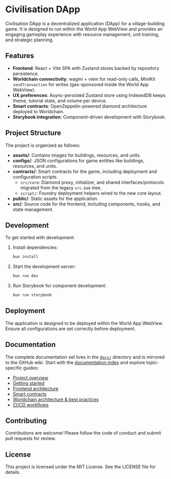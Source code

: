 # Civilisation DApp

Civilisation DApp is a decentralized application (DApp) for a village-building game. It is designed to run within the World App WebView and provides an engaging gameplay experience with resource management, unit training, and strategic planning.

## Features

- **Frontend**: React + Vite SPA with Zustand stores backed by repository persistence.
- **Worldchain connectivity**: wagmi + viem for read-only calls, MiniKit `sendTransaction` for writes (gas-sponsored inside the World App WebView).
- **UX preferences**: Async-persisted Zustand store using IndexedDB keeps theme, tutorial state, and volume per device.
- **Smart contracts**: OpenZeppelin-powered diamond architecture deployed to Worldchain.
- **Storybook integration**: Component-driven development with Storybook.

## Project Structure

The project is organized as follows:

- **assets/**: Contains images for buildings, resources, and units.
- **configs/**: JSON configurations for game entities like buildings, resources, and units.
- **contracts/**: Smart contracts for the game, including deployment and configuration scripts.
   - `src/core`: Diamond proxy, initializer, and shared interfaces/protocols migrated from the legacy `src.bak` tree.
   - `script/`: Foundry deployment helpers wired to the new core layout.
- **public/**: Static assets for the application.
- **src/**: Source code for the frontend, including components, hooks, and state management.

## Development

To get started with development:

1. Install dependencies:

   ```bash
   bun install
   ```

2. Start the development server:

   ```bash
   bun run dev
   ```

3. Run Storybook for component development:

   ```bash
   bun run storybook
   ```

## Deployment

The application is designed to be deployed within the World App WebView. Ensure all configurations are set correctly before deployment.

## Documentation

The complete documentation set lives in the [`docs/`](docs/index.md) directory and is mirrored to the GitHub wiki. Start with the
[documentation index](docs/index.md) and explore topic-specific guides:

- [Project overview](docs/overview.md)
- [Getting started](docs/getting-started.md)
- [Frontend architecture](docs/frontend.md)
- [Smart contracts](docs/smart-contracts.md)
- [Worldchain architecture & best practices](docs/worldchain-architecture.md)
- [CI/CD workflows](docs/workflows.md)

## Contributing

Contributions are welcome! Please follow the code of conduct and submit pull requests for review.

## License

This project is licensed under the MIT License. See the LICENSE file for details.

